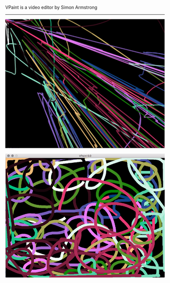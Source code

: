 VPaint is a video editor by Simon Armstrong

----

![mousewheel](mousewheel.png?raw=true "Mouse Wheel Roller")

![catmull](catmull.png?raw=true "Catmull Mouse Interpolation")

